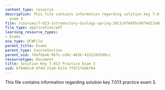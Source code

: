 ```yaml
---
content_type: resource
description: This file contains information regarding solution key 7.013 practice
  exam 3.
file: /courses/7-013-introductory-biology-spring-2013/bf64b5c0974d21a081747f9727e86f84_MIT7_013S13_Exam_3Sol.pdf
file_type: application/pdf
learning_resource_types:
- Exams
ocw_type: OCWFile
parent_title: Exams
parent_type: CourseSection
parent_uid: 7dafdaa6-9b7c-cd9c-463b-415218d3d0cc
resourcetype: Document
title: Solution Key 7.013 Practice Exam 3
uid: bf64b5c0-974d-21a0-8174-7f9727e86f84
---
```

This file contains information regarding solution key 7.013 practice exam 3.

